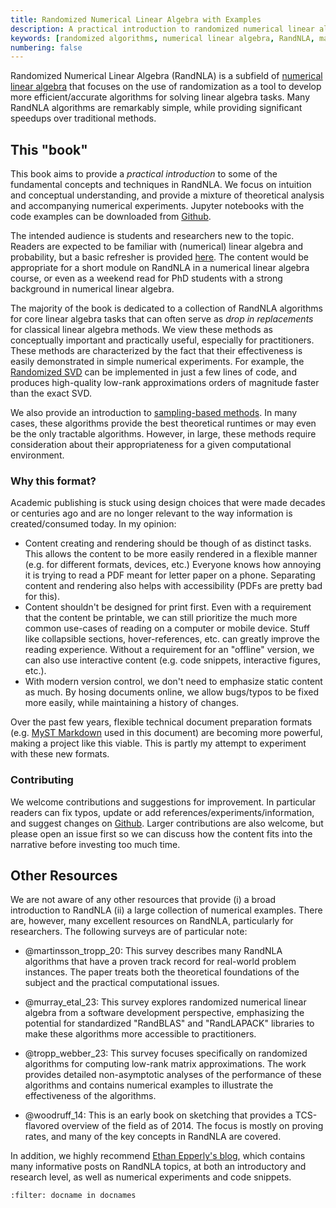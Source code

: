 ```yaml
---
title: Randomized Numerical Linear Algebra with Examples
description: A practical introduction to randomized numerical linear algebra (RandNLA) covering fundamental concepts, techniques, and algorithms with theoretical analysis and numerical experiments.
keywords: [randomized algorithms, numerical linear algebra, RandNLA, matrix factorizations, sketching, randomization, linear algebra]
numbering: false
---
```


Randomized Numerical Linear Algebra (RandNLA) is a subfield of [numerical linear algebra](https://en.wikipedia.org/wiki/Numerical_linear_algebra) that focuses on the use of randomization as a tool to develop more efficient/accurate algorithms for solving linear algebra tasks.
Many RandNLA algorithms are remarkably simple, while providing significant speedups over traditional methods.

## This "book"

This book aims to provide a *practical introduction* to some of the fundamental concepts and techniques in RandNLA.
We focus on intuition and conceptual understanding, and provide a mixture of theoretical analysis and accompanying numerical experiments.
Jupyter notebooks with the code examples can be downloaded from [Github](https://github.com/tchen-research/RandNLA).

The intended audience is students and researchers new to the topic.
Readers are expected to be familiar with (numerical) linear algebra and probability, but a basic refresher is provided [here](../01-Background/review.md).
The content would be appropriate for a short module on RandNLA in a numerical linear algebra course, or even as a weekend read for PhD students with a strong background in numerical linear algebra.


The majority of the book is dedicated to a collection of RandNLA algorithms for core linear algebra tasks that can often serve as *drop in replacements* for classical linear algebra methods.
We view these methods as conceptually important and practically useful, especially for practitioners.
These methods are characterized by the fact that their effectiveness is easily demonstrated in simple numerical experiments. 
For example, the [Randomized SVD](./05-Low-Rank-Approximation/randomized-svd.ipynb) can be implemented in just a few lines of code, and produces high-quality low-rank approximations orders of magnitude faster than the exact SVD.


We also provide an introduction to [sampling-based methods](./07-Sampling-Based-Methods/). 
In many cases, these algorithms provide the best theoretical runtimes or may even be the only tractable algorithms.
However, in large, these methods require consideration about their appropriateness for a given computational environment.



### Why this format?

Academic publishing is stuck using design choices that were made decades or centuries ago and are no longer relevant to the way information is created/consumed today. 
In my opinion:
- Content creating and rendering should be though of as distinct tasks. 
This allows the content to be more easily rendered in a flexible manner (e.g. for different formats, devices, etc.)
Everyone knows how annoying it is trying to read a PDF meant for letter paper on a phone.
Separating content and rendering also helps with accessibility (PDFs are pretty bad for this).
- Content shouldn't be designed for print first.
Even with a requirement that the content be printable, we can still prioritize the much more common use-cases of reading on a computer or mobile device. Stuff like collapsible sections, hover-references, etc. can greatly improve the reading experience. 
Without a requirement for an "offline" version, we can also use interactive content (e.g. code snippets, interactive figures, etc.).
- With modern version control, we don't need to emphasize static content as much. By hosing documents online, we allow bugs/typos to be fixed more easily, while maintaining a history of changes.

Over the past few years, flexible technical document preparation formats (e.g. [MyST Markdown](https://mystmd.org) used in this document) are becoming more powerful, making a project like this viable.
This is partly my attempt to experiment with these new formats.

### Contributing

We welcome contributions and suggestions for improvement.
In particular readers can fix typos, update or add references/experiments/information, and suggest changes on [Github](https://github.com/tchen-research/RandNLA).
Larger contributions are also welcome, but please open an issue first so we can discuss how the content fits into the narrative before investing too much time.

## Other Resources

We are not aware of any other resources that provide (i) a broad introduction to RandNLA (ii) a large collection of numerical examples.
There are, however, many excellent resources on RandNLA, particularly for researchers.
The following surveys are of particular note:

- @martinsson_tropp_20: This survey describes many RandNLA algorithms that have a proven track record for real-world problem instances. The paper treats both the theoretical foundations of the subject and the practical computational issues. 

- @murray_etal_23: This survey explores randomized numerical linear algebra from a software development perspective, emphasizing the potential for standardized "RandBLAS" and "RandLAPACK" libraries to make these algorithms more accessible to practitioners. 

- @tropp_webber_23: This survey focuses specifically on randomized algorithms for computing low-rank matrix approximations. The work provides detailed non-asymptotic analyses of the performance of these algorithms and contains numerical examples to illustrate the effectiveness of the algorithms.

- @woodruff_14: This is an early book on sketching that provides a TCS-flavored overview of the field as of 2014. The focus is mostly on proving rates, and many of the key concepts in RandNLA are covered.

In addition, we highly recommend [Ethan Epperly's blog](https://www.ethanepperly.com/index.php/posts-by-topic/), which contains many informative posts on RandNLA topics, at both an introductory and research level, as well as numerical experiments and code snippets.


```{bibliography}
:filter: docname in docnames
```


